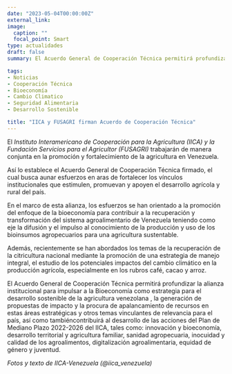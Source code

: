 ```yaml
---
date: "2023-05-04T00:00:00Z"
external_link: 
image:
  caption: ""
  focal_point: Smart
type: actualidades
draft: false
summary: El Acuerdo General de Cooperación Técnica permitirá profundizar la alianza institucional para impulsar a la Bioeconomía como estrategia para el desarrollo sostenible de la agricultura venezolana , la generación de propuestas de impacto y la procura de apalancamiento de recursos en estas áreas estratégicas y otros temas vinculantes de relevancia para el país, así como tambiéncontribuirá al desarrollo de las acciones del Plan de Mediano Plazo 2022-2026 del IICA.

tags:
- Noticias
- Cooperación Técnica
- Bioeconomía
- Cambio Climatico
- Seguridad Alimentaria
- Desarrollo Sostenible

title: "IICA y FUSAGRI firman Acuerdo de Cooperación Técnica"
---
```


El *Instituto Interamericano de Cooperación para la Agricultura (IICA) y la Fundación Servicios para el Agricultor (FUSAGRI)* trabajarán de manera conjunta en la promoción y fortalecimiento de la agricultura en Venezuela.

Así lo establece el Acuerdo General de Cooperación Técnica firmado, el cual busca aunar esfuerzos en aras de fortalecer los vínculos institucionales que estimulen, promuevan y apoyen el desarrollo agrícola y rural del país.

En el marco de esta alianza, los esfuerzos se han orientado a la promoción del enfoque de la bioeconomía para contribuir a la recuperación y transformación del sistema agroalimentario de Venezuela teniendo como eje la difusión y el impulso al conocimiento de la producción y uso de los bioinsumos agropecuarios para una agricultura sustentable.

Además, recientemente se han abordados los temas de la recuperación de la citricultura nacional mediante la promoción de una estrategia de manejo integral, el estudio de los potenciales impactos del cambio climático en la producción agrícola, especialmente en los rubros café, cacao y arroz.

El Acuerdo General de Cooperación Técnica permitirá profundizar la alianza institucional para impulsar a la Bioeconomía como estrategia para el desarrollo sostenible de la agricultura venezolana , la generación de propuestas de impacto y la procura de apalancamiento de recursos en estas áreas estratégicas y otros temas vinculantes de relevancia para el país, así como tambiéncontribuirá al desarrollo de las acciones del Plan de Mediano Plazo 2022-2026 del IICA, tales como: innovación y bioeconomía, desarrollo territorial y agricultura familiar, sanidad agropecuaria, inocuidad y calidad de los agroalimentos, digitalización agroalimentaria, equidad de género y juventud.

*Fotos y texto de IICA-Venezuela (@iica_venezuela)*


 






